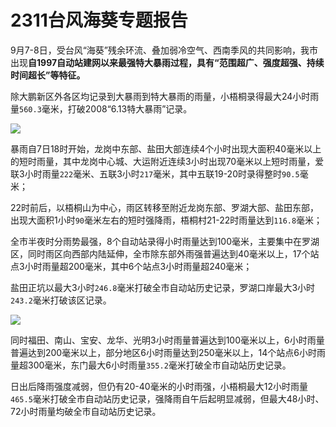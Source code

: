 # 2311台风海葵专题报告

9月7-8日，受台风“海葵”残余环流、叠加弱冷空气、西南季风的共同影响，我市出现**自1997自动站建网以来最强特大暴雨过程，具有“范围超广、强度超强、持续时间超长”等特征。**

除大鹏新区外各区均记录到大暴雨到特大暴雨的雨量，小梧桐录得最大24小时雨量`560.3`毫米，打破2008“6.13特大暴雨”记录。

![](https://s1.moexin.cn/img/2023/202309081524_1440_jcw.png)

暴雨自7日18时开始，龙岗中东部、盐田大部连续4个小时出现大面积40毫米以上的短时雨量，其中龙岗中心城、大运附近连续3小时出现70毫米以上短时雨量，爱联3小时雨量`222`毫米、五联3小时`217`毫米，其中五联19-20时录得整时`90.5`毫米；

22时前后，以梧桐山为中心，雨区转移至附近龙岗东部、罗湖大部、盐田东部，出现大面积1小时`90`毫米左右的短时强降雨，梧桐村21-22时雨量达到`116.8`毫米；

全市半夜时分雨势最强，8个自动站录得小时雨量达到100毫米，主要集中在罗湖区，同时雨区向西部内陆延伸，全市除东部外雨强普遍达到40毫米以上，17个站点3小时雨量超200毫米，其中6个站点3小时雨量超240毫米；

盐田正坑以最大3小时`246.8`毫米打破全市自动站历史记录，罗湖口岸最大3小时`243.2`毫米打破该区记录。

![](https://s1.moexin.cn/img/2023/202309080130_180_jcw.png)

同时福田、南山、宝安、龙华、光明3小时雨量普遍达到100毫米以上，6小时雨量普遍达到200毫米以上，部分地区6小时雨量达到250毫米以上，14个站点6小时雨量超300毫米，东门最大6小时雨量`355.2`毫米打破全市自动站历史记录。

日出后降雨强度减弱，但仍有20-40毫米的小时雨强，小梧桐最大12小时雨量`465.5`毫米打破全市自动站历史记录，强降雨自午后起明显减弱，但最大48小时、72小时雨量均破全市自动站历史记录。

